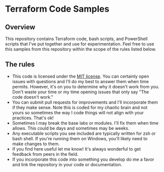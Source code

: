 # Terraform Code Samples

## Overview
This repository contains Terraform code, bash scripts, and PowerShell scripts that I've put together and use for experimentation. Feel free to use this samples from this repository within the scope of the rules listed below.

## The rules
* This code is licensed under the [MIT license](.LICENSE). You can certainly open issues with questions and I'll do my best to answer them when time permits. However, it's on you to determine why it doesn't work from you. Don't waste your time or my time opening issues that only say "The code doesn't work." 
* You can submit pull requests for improvements and I'll incorporate them if they make sense. Note this is coded for my chaotic brain and not yours so sometimes the way I code things will not align with your practices. That's ok!
* Sometimes I may break the base labs or modules. I'll fix them when time allows. This could be days and sometimes may be weeks.
* Any executable scripts you see included are typically written for zsh or bash shell. If you're running them on Windows, you'll likely need to make changes to them.
* If you find here useful let me know! It's always wonderful to get feedback from peers in the field.
* If you incorporate this code into something you develop do me a favor and link the repository in your code or documentation.
